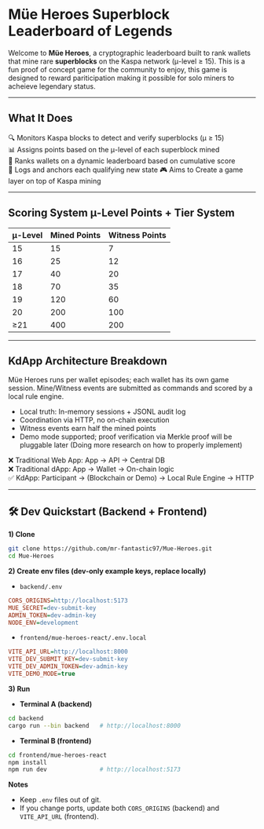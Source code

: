 # Müe Heroes Superblock Leaderboard of Legends

Welcome to **Müe Heroes**, a cryptographic leaderboard built to rank wallets that mine rare **superblocks** on the Kaspa network (μ-level ≥ 15). This is a fun proof of concept game for the community to enjoy, this game is designed to reward pariticipation making it possible for solo miners to acheieve legendary status. 

---

## What It Does

🔍 Monitors Kaspa blocks to detect and verify superblocks (μ ≥ 15)  
📊 Assigns points based on the μ-level of each superblock mined  
🏅 Ranks wallets on a dynamic leaderboard based on cumulative score   
📡 Logs and anchors each qualifying new state
🎮 Aims to Create a game layer on top of Kaspa mining

---

## Scoring System μ-Level Points + Tier System

| μ-Level | Mined Points | Witness Points |
| ------- | ------------ | -------------- |
|    15   |           15 |              7 |
|    16   |           25 |             12 |
|    17   |           40 |             20 |
|    18   |           70 |             35 |
|    19   |          120 |             60 |
|    20   |          200 |            100 |
|   ≥21   |          400 |            200 |

---

## KdApp Architecture Breakdown

Müe Heroes runs per wallet episodes; each wallet has its own game session.
Mine/Witness events are submitted as commands and scored by a local rule engine.

- Local truth: In-memory sessions + JSONL audit log
- Coordination via HTTP, no on-chain execution
- Witness events earn half the mined points
- Demo mode supported; proof verification via Merkle proof will be pluggable later (Doing more research on how to properly implement)

❌ Traditional Web App: App → API → Central DB  
❌ Traditional dApp: App → Wallet → On-chain logic  
✅ KdApp: Participant → (Blockchain or Demo) → Local Rule Engine → HTTP

---
## 🛠 Dev Quickstart (Backend + Frontend)

**1) Clone**
~~~bash
git clone https://github.com/mr-fantastic97/Mue-Heroes.git
cd Mue-Heroes
~~~

**2) Create env files (dev-only example keys, replace locally)**

- `backend/.env`
~~~ini
CORS_ORIGINS=http://localhost:5173
MUE_SECRET=dev-submit-key
ADMIN_TOKEN=dev-admin-key
NODE_ENV=development
~~~

- `frontend/mue-heroes-react/.env.local`
~~~ini
VITE_API_URL=http://localhost:8000
VITE_DEV_SUBMIT_KEY=dev-submit-key
VITE_DEV_ADMIN_TOKEN=dev-admin-key
VITE_DEMO_MODE=true
~~~

**3) Run**

- **Terminal A (backend)**
~~~bash
cd backend
cargo run --bin backend   # http://localhost:8000
~~~

- **Terminal B (frontend)**
~~~bash
cd frontend/mue-heroes-react
npm install
npm run dev               # http://localhost:5173
~~~

**Notes**
- Keep `.env` files out of git.
- If you change ports, update both `CORS_ORIGINS` (backend) and `VITE_API_URL` (frontend).
